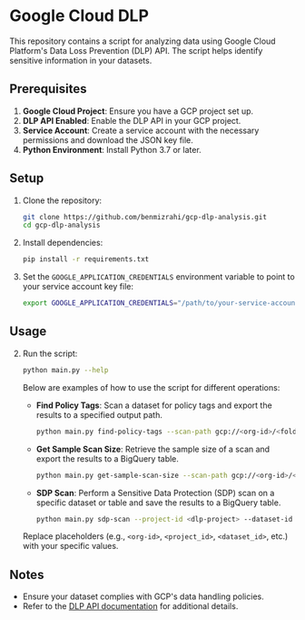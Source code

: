 # Google Cloud DLP

This repository contains a script for analyzing data using Google Cloud Platform's Data Loss Prevention (DLP) API. The script helps identify sensitive information in your datasets.

## Prerequisites

1. **Google Cloud Project**: Ensure you have a GCP project set up.
2. **DLP API Enabled**: Enable the DLP API in your GCP project.
3. **Service Account**: Create a service account with the necessary permissions and download the JSON key file.
4. **Python Environment**: Install Python 3.7 or later.

## Setup

1. Clone the repository:
    ```bash
    git clone https://github.com/benmizrahi/gcp-dlp-analysis.git
    cd gcp-dlp-analysis
    ```

2. Install dependencies:
    ```bash
    pip install -r requirements.txt
    ```

3. Set the `GOOGLE_APPLICATION_CREDENTIALS` environment variable to point to your service account key file:
    ```bash
    export GOOGLE_APPLICATION_CREDENTIALS="/path/to/your-service-account-key.json"
    ```

## Usage
2. Run the script:
    ```bash
    python main.py --help
    ```

   Below are examples of how to use the script for different operations:

   - **Find Policy Tags**: Scan a dataset for policy tags and export the results to a specified output path.
     ```bash
     python main.py find-policy-tags --scan-path gcp://<org-id>/<folder_id>/<project_id>/<dataset_id> --output-path bq://<project_id>/<dataset_name>/<table_name>
     ```

   - **Get Sample Scan Size**: Retrieve the sample size of a scan and export the results to a BigQuery table.
     ```bash
     python main.py get-sample-scan-size --scan-path gcp://<org-id>/<folder_id>/<project_id>/<dataset_id> --output-path bq://<project_id>/<dataset_name>/<table_name>
     ```

   - **SDP Scan**: Perform a Sensitive Data Protection (SDP) scan on a specific dataset or table and save the results to a BigQuery table.
     ```bash
     python main.py sdp-scan --project-id <dlp-project> --dataset-id <dataset_where_view_exists> --filter-path gcp://<org-id>/<project_id>/<dataset_name>/<table_name> --output-path bq://<project_id>/<dataset_name>/<output_results_table_name>
     ```

   Replace placeholders (e.g., `<org-id>`, `<project_id>`, `<dataset_id>`, etc.) with your specific values.

## Notes

- Ensure your dataset complies with GCP's data handling policies.
- Refer to the [DLP API documentation](https://cloud.google.com/dlp/docs) for additional details.
